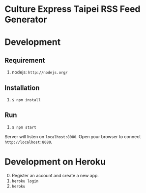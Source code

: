 # Culture Express Taipei RSS Feed Generator


# Development

## Requirement
1. nodejs: `http://nodejs.org/`

## Installation
1. `$ npm install`

## Run
1. `$ npm start`

Server will listen on `localhost:8080`.
Open your browser to connect `http://localhost:8080`.

# Development on Heroku

0. Register an account and create a new app.
1. `heroku login`
2. `heroku`